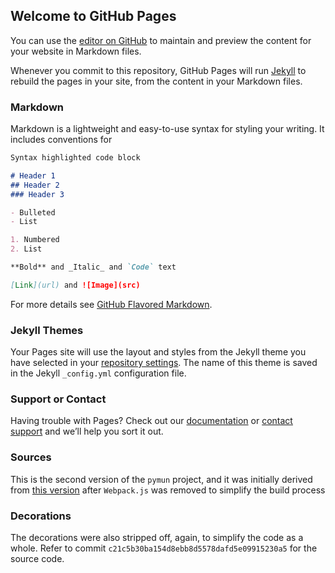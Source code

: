## Welcome to GitHub Pages

You can use the [editor on GitHub](https://github.com/crimsonpython24/pymun/edit/master/README.md) to maintain and preview the content for your website in Markdown files.

Whenever you commit to this repository, GitHub Pages will run [Jekyll](https://jekyllrb.com/) to rebuild the pages in your site, from the content in your Markdown files.

### Markdown

Markdown is a lightweight and easy-to-use syntax for styling your writing. It includes conventions for

```markdown
Syntax highlighted code block

# Header 1
## Header 2
### Header 3

- Bulleted
- List

1. Numbered
2. List

**Bold** and _Italic_ and `Code` text

[Link](url) and ![Image](src)
```

For more details see [GitHub Flavored Markdown](https://guides.github.com/features/mastering-markdown/).

### Jekyll Themes

Your Pages site will use the layout and styles from the Jekyll theme you have selected in your [repository settings](https://github.com/crimsonpython24/pymun/settings). The name of this theme is saved in the Jekyll `_config.yml` configuration file.

### Support or Contact

Having trouble with Pages? Check out our [documentation](https://help.github.com/categories/github-pages-basics/) or [contact support](https://github.com/contact) and we’ll help you sort it out.

### Sources

This is the second version of the `pymun` project, and it was initially derived from [this version](https://github.com/crimsonpython24/pymun-webpack-legacy) after `Webpack.js` was removed to simplify the build process

### Decorations

The decorations were also stripped off, again, to simplify the code as a whole. Refer to commit `c21c5b30ba154d8ebb8d5578dafd5e09915230a5` for the source code.